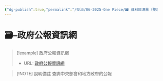 ```yaml
---
{"dg-publish":true,"permalink":"/交流/06-2025-One Piece/🗃️ 資料庫清單（整理中）/政府公報資訊網/","title":"政府公報資訊網","tags":["文史資料","🗃️資料庫"],"noteIcon":"3","created":"2025-05-30T05:16:44.840+08:00","updated":"2025-05-30T05:17:17.963+08:00"}
---
```




# 🗃️–政府公報資訊網



> [!example] 政府公報資訊網
> - URL: [政府公報資訊網](https://gaz.ncl.edu.tw/index.jsp)



> [!NOTE] 說明備註
> 查詢中央部會和地方政府的公報


